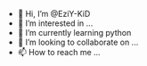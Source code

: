 - 👋 Hi, I’m @EziY-KiD
- 👀 I’m interested in ...
- 🌱 I’m currently learning python
- 💞️ I’m looking to collaborate on ...
- 📫 How to reach me ...

<!---
EziY-KiD/EziY-KiD is a ✨ special ✨ repository because its `README.md` (this file) appears on your GitHub profile.
You can click the Preview link to take a look at your changes.
--->
